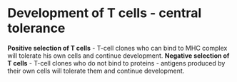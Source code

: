 # Development of T cells - central tolerance

<bdl-animate-adobe src="Imuno1.js" width="800" height="600" name="Animace_HTML5Canvas" responsive="true" fromid="id1" playafterstart="true"></bdl-animate-adobe><bdl-animate-adobe-control id="id1"></bdl-animate-adobe-control>
**Positive selection of T cells** - T-cell clones who can bind to MHC complex will tolerate his own cells and continue development. **Negative selection of T cells** - T-cell clones who do not bind to proteins - antigens produced by their own cells will tolerate them and continue development.
